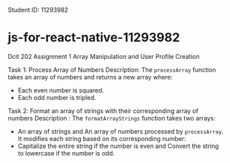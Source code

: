 Student ID: 11293982
# js-for-react-native-11293982
Dcit 202 Assignment 1 
Array Manipulation and User Profile Creation 

Task 1: Process Array of Numbers 
Description:
 The `processArray` function takes an array of numbers and returns a new array where:
 - Each even number is squared. 
 - Each odd number is tripled.

Task 2: Format an array of strings with their corresponding array of numbers
Description :
The `formatArrayStrings` function takes two arrays:
- An array of strings and An array of numbers processed by `processArray`. 
 It modifies each string based on its corresponding number: 
 - Capitalize the entire string if the number is even and Convert the string to lowercase if the number is odd.
 